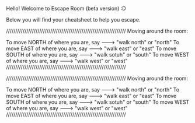 Hello! Welcome to Escape Room (beta version) :D 

Below you will find your cheatsheet to help you escape. 

/////////////////////////////////////////////////////////////////
                    Moving around the room: 

To move NORTH of where you are, say ---> "walk north" or "north" 
To move EAST of where you are, say ---> "walk east" or "east"
To move SOUTH of where you are, say ---> "walk sotuh" or "south" 
To move WEST of where you are, say ---> "walk west" or "west" 
/////////////////////////////////////////////////////////////////

/////////////////////////////////////////////////////////////////
                    Moving around the room: 

To move NORTH of where you are, say ---> "walk north" or "north" 
To move EAST of where you are, say ---> "walk east" or "east"
To move SOUTH of where you are, say ---> "walk sotuh" or "south" 
To move WEST of where you are, say ---> "walk west" or "west" 
/////////////////////////////////////////////////////////////////








